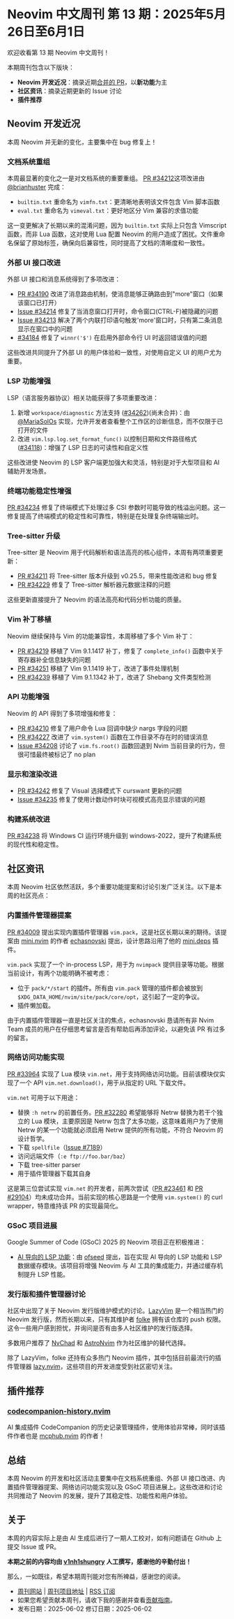 # Neovim 中文周刊 第 13 期：2025年5月26日至6月1日

欢迎收看第 13 期 Neovim 中文周刊！

本期周刊包含以下版块：

- **Neovim 开发近况**：摘录近期[合并的 PR](https://github.com/neovim/neovim/pulls?q=is%3Apr+is%3Amerged)，以**新功能**为主
- **社区资讯**：摘录近期更新的 Issue 讨论
- **插件推荐**

## Neovim 开发近况

本周 Neovim 并无新的变化，主要集中在 bug 修复上！

### 文档系统重组

本周最显著的变化之一是对文档系统的重要重组。
[PR #34212](https://github.com/neovim/neovim/pull/34212)这项改进由 [@brianhuster](https://github.com/brianhuster) 完成：

- `builtin.txt` 重命名为 `vimfn.txt`：更清晰地表明该文件包含 Vim 脚本函数
- `eval.txt` 重命名为 `vimeval.txt`：更好地区分 Vim 兼容的求值功能

这一变更解决了长期以来的混淆问题，因为 `builtin.txt` 实际上只包含 Vimscript 函数，而非 Lua 函数，这对使用 Lua 配置 Neovim 的用户造成了困扰。文件重命名保留了原始标签，确保向后兼容性，同时提高了文档的清晰度和一致性。

### 外部 UI 接口改进

外部 UI 接口和消息系统得到了多项改进：

- [PR #34190](https://github.com/neovim/neovim/pull/34190) 改进了消息路由机制，使消息能够正确路由到"more"窗口（如果该窗口已打开）
- [Issue #34214](https://github.com/neovim/neovim/issues/34214) 修复了当消息窗口打开时，命令窗口(CTRL-F)被隐藏的问题
- [Issue #34213](https://github.com/neovim/neovim/issues/34213) 解决了两个内联打印语句触发'more'窗口时，只有第二条消息显示在窗口中的问题
- [#34184](https://github.com/neovim/neovim/issues/34184) 修复了 `winnr('$')` 在启用外部命令行 UI 时返回错误值的问题

这些改进共同提升了外部 UI 的用户体验和一致性，对使用自定义 UI 的用户尤为重要。

### LSP 功能增强

LSP（语言服务器协议）相关功能获得了多项重要改进：

1. 新增 `workspace/diagnostic` 方法支持 ([#34262](https://github.com/neovim/neovim/pull/34262))(尚未合并)：由 [@MariaSolOs](https://github.com/MariaSolOs) 实现，允许开发者查看整个工作区的诊断信息，而不仅限于已打开的文件
2. 改进 `vim.lsp.log.set_format_func()` 以控制日期和文件路径格式 ([#34118](https://github.com/neovim/neovim/issues/34118))：增强了 LSP 日志的可读性和自定义性

这些改进使 Neovim 的 LSP 客户端更加强大和灵活，特别是对于大型项目和 AI 辅助开发场景。

### 终端功能稳定性增强

[PR #34234](https://github.com/neovim/neovim/pull/34234) 修复了终端模式下处理过多 CSI 参数时可能导致的栈溢出问题。这一修复提高了终端模式的稳定性和可靠性，特别是在处理复杂终端输出时。

### Tree-sitter 升级

Tree-sitter 是 Neovim 用于代码解析和语法高亮的核心组件，本周有两项重要更新：

- [PR #34211](https://github.com/neovim/neovim/pull/34211) 将 Tree-sitter 版本升级到 v0.25.5，带来性能改进和 bug 修复
- [PR #34229](https://github.com/neovim/neovim/pull/34229) 修复了 Tree-sitter 解析器元数据注释的问题

这些更新直接提升了 Neovim 的语法高亮和代码分析功能的质量。

### Vim 补丁移植

Neovim 继续保持与 Vim 的功能兼容性，本周移植了多个 Vim 补丁：

- [PR #34219](https://github.com/neovim/neovim/pull/34219) 移植了 Vim 9.1.1417 补丁，修复了 `complete_info()` 函数中关于寄存器补全信息缺失的问题
- [PR #34251](https://github.com/neovim/neovim/pull/34251) 移植了 Vim 9.1.1419 补丁，改进了事件处理机制
- [PR #34239](https://github.com/neovim/neovim/pull/34239) 移植了 Vim 9.1.1342 补丁，改进了 Shebang 文件类型检测

### API 功能增强

Neovim 的 API 得到了多项增强和修复：

- [PR #34210](https://github.com/neovim/neovim/pull/34210) 修复了用户命令 Lua 回调中缺少 nargs 字段的问题
- [PR #34227](https://github.com/neovim/neovim/pull/34227) 改进了 `vim.system()` 函数在工作目录不存在时的错误消息
- [Issue #34208](https://github.com/neovim/neovim/issues/34208) 讨论了 `vim.fs.root()` 函数回退到 Nvim 当前目录的行为，但很可惜最终被标记了 no plan

### 显示和渲染改进

- [PR #34242](https://github.com/neovim/neovim/pull/34242) 修复了 Visual 选择模式下 curswant 更新的问题
- [Issue #34235](https://github.com/neovim/neovim/issues/34235) 修复了使用计数动作时块可视模式高亮显示错误的问题

### 构建系统改进

[PR #34238](https://github.com/neovim/neovim/pull/34238) 将 Windows CI 运行环境升级到 windows-2022，提升了构建系统的现代性和稳定性。

## 社区资讯

本周 Neovim 社区依然活跃，多个重要功能提案和讨论引发广泛关注。以下是本周的社区亮点：

### 内置插件管理器提案

[PR #34009](https://github.com/neovim/neovim/pull/34009) 提出实现内置插件管理器 `vim.pack`，这是社区长期以来的期待。该提案由 [mini.nvim](https://github.com/echasnovski/mini.nvim) 的作者 [echasnovski](https://github.com/echasnovski) 提出，设计思路沿用了他的 [mini.deps](https://github.com/echasnovski/mini.deps) 插件。

`vim.pack` 实现了一个 in-process LSP，用于为 `nvimpack` 提供目录等功能。根据当前设计，有两个功能明确不被考虑：

- 位于 `pack/*/start` 的插件。所有由 `vim.pack` 管理的插件都会被放到 `$XDG_DATA_HOME/nvim/site/pack/core/opt`，这引起了一定的争议。
- 插件懒加载。

由于内置插件管理器一直是社区关注的焦点，echasnovski 恳请所有非 Nvim Team 成员的用户在仔细思考留言是否有帮助后再添加评论，以避免该 PR 有过多的留言。

### 网络访问功能实现

[PR #33964](https://github.com/neovim/neovim/pull/33964) 实现了 Lua 模块 `vim.net`，用于支持网络访问功能。目前该模块仅实现了一个 API `vim.net.download()`，用于从指定的 URL 下载文件。

`vim.net` 可用于以下用途：

- 替换 `:h netrw` 的前置任务。[PR #32280](https://github.com/neovim/neovim/pull/32280) 希望能够将 Netrw 替换为若干个独立的 Lua 模块，主要原因是 Netrw 包含了太多功能，这意味着用户为了使用 Netrw 的某一个功能就必须启用 Netrw 提供的所有功能，不符合 Neovim 的设计哲学。
- 下载 `spellfile`（[Issue #7189](https://github.com/neovim/neovim/issues/7189)）
- 访问远端文件（`:e ftp://foo.bar/baz`）
- 下载 tree-sitter parser
- 用于插件管理器下载其自身

这是第三位尝试实现 `vim.net` 的开发者，前两次尝试（[PR #23461](https://github.com/neovim/neovim/pull/23461) 和 [PR #29104](https://github.com/neovim/neovim/pull/29104)）均未成功合并。当前实现的核心思路是一个使用 `vim.system()` 的 curl wrapper，特意维持该 PR 的实现最简化。

### GSoC 项目进展

Google Summer of Code (GSoC) 2025 的 Neovim 项目正在积极推进：

- [AI 导向的 LSP 功能](https://github.com/neovim/neovim/discussions/34254)：由 [ofseed](https://github.com/ofseed) 提出，旨在实现 AI 导向的 LSP 功能和 LSP 数据缓存模块。该项目将增强 Neovim 与 AI 工具的集成能力，并通过缓存机制提升 LSP 性能。

### 发行版和插件管理器讨论

社区中出现了关于 Neovim 发行版维护模式的讨论。[LazyVim](https://github.com/LazyVim/LazyVim) 是一个相当热门的 Neovim 发行版，然而长期以来，只有其维护者 [folke](https://github.com/folke) 拥有该仓库的 push 权限。这令一些用户感到担忧，并询问是否有由多人社区维护的发行版选择。

多数用户推荐了 [NvChad](https://github.com/NvChad/NvChad) 和 [AstroNvim](https://github.com/AstroNvim/AstroNvim) 作为社区维护的替代选择。

除了 LazyVim，folke 还持有众多热门 Neovim 插件，其中包括目前最流行的插件管理器 [lazy.nvim](https://github.com/folke/lazy.nvim)，这些项目的开发进度受到社区密切关注。

## 插件推荐

### [codecompanion-history.nvim](https://github.com/ravitemer/codecompanion-history.nvim)

AI 集成插件 CodeCompanion 的历史记录管理插件，使用体验非常棒，同时该插件作者也是 [mcphub.nvim](https://github.com/ravitemer/mcphub.nvim) 的作者！

## 总结

本周 Neovim 的开发和社区活动主要集中在文档系统重组、外部 UI 接口改进、内置插件管理器提案、网络访问功能实现以及 GSoC 项目进展上。这些改进和讨论共同推动了 Neovim 的发展，提升了其稳定性、功能性和用户体验。

## 关于

本周的内容实际上是由 AI 生成后进行了一期人工校对，如有问题请在 Github 上提交 Issue 或 PR。

**本期之前的内容均由 [v1nh1shungry](https://github.com/v1nh1shungry) 人工撰写，感谢他的辛勤付出！**

那么，一如既往，希望本期周刊能对您有所裨益，感谢您的阅读。

* [周刊网站](https://weekly.nvimer.org/) | [周刊项目地址](https://github.com/nvim-weekly-cn/nvim-weekly-cn) | [RSS 订阅](https://github.com/nvim-weekly-cn/nvim-weekly-cn/releases.atom)
* 如果您希望贡献本周刊，请收下我的感谢并查看[贡献指南](https://github.com/nvim-weekly-cn/nvim-weekly-cn/blob/main/README.md#贡献指南)。
* 发布日期：2025-06-02
  修订日期：2025-06-02
